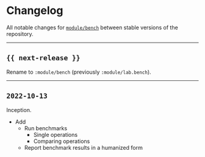 # Changelog

All notable changes for [`module/bench`](../) between stable versions of the
repository.


---


## `{{ next-release }}`

Rename to `:module/bench` (previously `:module/lab.bench`).


---


## `2022-10-13`

Inception.

- Add
    - Run benchmarks
        - Single operations
        - Comparing operations
    - Report benchmark results in a humanized form
